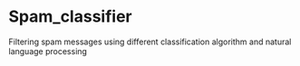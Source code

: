 # Spam_classifier
Filtering spam messages using different classification algorithm and natural language processing
